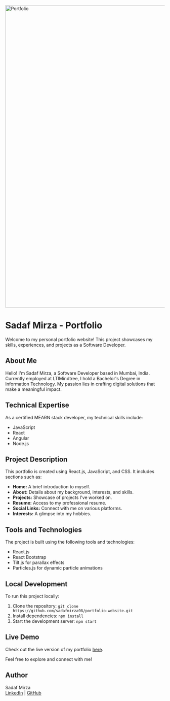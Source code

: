 <img width="953" alt="Portfolio" src="https://github.com/sadafmirza98/my-portfolio/assets/83817977/def71df0-86f6-4f40-83d5-b7b657d41046">

# Sadaf Mirza - Portfolio

Welcome to my personal portfolio website! This project showcases my skills, experiences, and projects as a Software Developer. 

## About Me

Hello! I'm Sadaf Mirza, a Software Developer based in Mumbai, India. Currently employed at LTIMindtree, I hold a Bachelor's Degree in Information Technology. My passion lies in crafting digital solutions that make a meaningful impact.

## Technical Expertise

As a certified MEARN stack developer, my technical skills include:

- JavaScript
- React
- Angular
- Node.js

## Project Description

This portfolio is created using React.js, JavaScript, and CSS. It includes sections such as:

- **Home:** A brief introduction to myself.
- **About:** Details about my background, interests, and skills.
- **Projects:** Showcase of projects I've worked on.
- **Resume:** Access to my professional resume.
- **Social Links:** Connect with me on various platforms.
- **Interests:** A glimpse into my hobbies.

## Tools and Technologies

The project is built using the following tools and technologies:

- React.js
- React Bootstrap
- Tilt.js for parallax effects
- Particles.js for dynamic particle animations

## Local Development

To run this project locally:

1. Clone the repository: `git clone https://github.com/sadafmirza98/portfolio-website.git`
2. Install dependencies: `npm install`
3. Start the development server: `npm start`

## Live Demo

Check out the live version of my portfolio [here](https://sadaf-portfolio.netlify.app/).

Feel free to explore and connect with me!

## Author

Sadaf Mirza  
[LinkedIn](https://www.linkedin.com/in/sadafmirza98/) | [GitHub](https://github.com/sadafmirza98)

